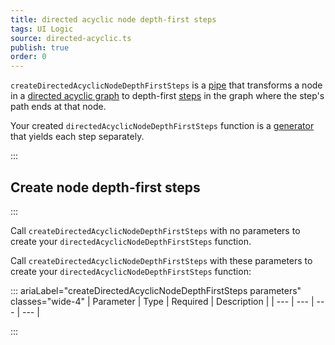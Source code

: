```yaml
---
title: directed acyclic node depth-first steps
tags: UI Logic
source: directed-acyclic.ts
publish: true
order: 0
---
```


`createDirectedAcyclicNodeDepthFirstSteps` is a [pipe](/docs/logic/pipes-overview) that transforms a node in a [directed acyclic graph](/docs/logic/graph-overview) to depth-first [steps](/docs/logic/graph-overview#step) in the graph where the step's path ends at that node.

Your created `directedAcyclicNodeDepthFirstSteps` function is a [generator](https://developer.mozilla.org/en-US/docs/Web/JavaScript/Reference/Global_Objects/Generator) that yields each step separately.


:::
## Create node depth-first steps
:::

Call `createDirectedAcyclicNodeDepthFirstSteps` with no parameters to create your `directedAcyclicNodeDepthFirstSteps` function.

Call `createDirectedAcyclicNodeDepthFirstSteps` with these parameters to create your `directedAcyclicNodeDepthFirstSteps` function:

::: ariaLabel="createDirectedAcyclicNodeDepthFirstSteps parameters" classes="wide-4"
| Parameter | Type | Required | Description |
| --- | --- | --- | --- |

:::

